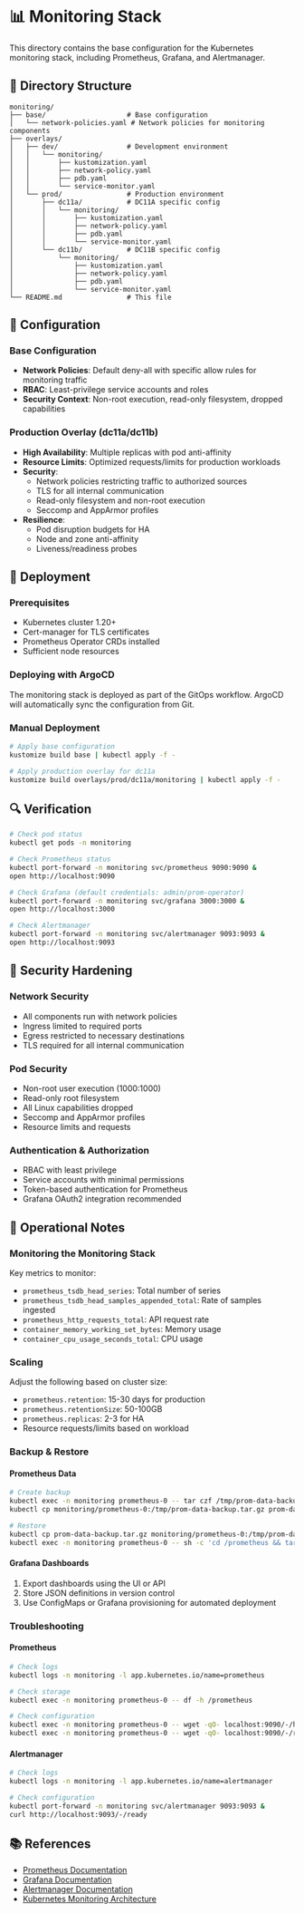 # 📊 Monitoring Stack

This directory contains the base configuration for the Kubernetes monitoring stack, including Prometheus, Grafana, and Alertmanager.

## 📁 Directory Structure

```
monitoring/
├── base/                    # Base configuration
│   └── network-policies.yaml # Network policies for monitoring components
├── overlays/
│   ├── dev/                 # Development environment
│   │   └── monitoring/
│   │       ├── kustomization.yaml
│   │       ├── network-policy.yaml
│   │       ├── pdb.yaml
│   │       └── service-monitor.yaml
│   └── prod/                # Production environment
│       ├── dc11a/           # DC11A specific config
│       │   └── monitoring/
│       │       ├── kustomization.yaml
│       │       ├── network-policy.yaml
│       │       ├── pdb.yaml
│       │       └── service-monitor.yaml
│       └── dc11b/           # DC11B specific config
│           └── monitoring/
│               ├── kustomization.yaml
│               ├── network-policy.yaml
│               ├── pdb.yaml
│               └── service-monitor.yaml
└── README.md                # This file
```

## 🔧 Configuration

### Base Configuration

- **Network Policies**: Default deny-all with specific allow rules for monitoring traffic
- **RBAC**: Least-privilege service accounts and roles
- **Security Context**: Non-root execution, read-only filesystem, dropped capabilities

### Production Overlay (dc11a/dc11b)

- **High Availability**: Multiple replicas with pod anti-affinity
- **Resource Limits**: Optimized requests/limits for production workloads
- **Security**:
  - Network policies restricting traffic to authorized sources
  - TLS for all internal communication
  - Read-only filesystem and non-root execution
  - Seccomp and AppArmor profiles
- **Resilience**:
  - Pod disruption budgets for HA
  - Node and zone anti-affinity
  - Liveness/readiness probes

## 🚀 Deployment

### Prerequisites

- Kubernetes cluster 1.20+
- Cert-manager for TLS certificates
- Prometheus Operator CRDs installed
- Sufficient node resources

### Deploying with ArgoCD

The monitoring stack is deployed as part of the GitOps workflow. ArgoCD will automatically sync the configuration from Git.

### Manual Deployment

```bash
# Apply base configuration
kustomize build base | kubectl apply -f -

# Apply production overlay for dc11a
kustomize build overlays/prod/dc11a/monitoring | kubectl apply -f -
```

## 🔍 Verification

```bash
# Check pod status
kubectl get pods -n monitoring

# Check Prometheus status
kubectl port-forward -n monitoring svc/prometheus 9090:9090 &
open http://localhost:9090

# Check Grafana (default credentials: admin/prom-operator)
kubectl port-forward -n monitoring svc/grafana 3000:3000 &
open http://localhost:3000

# Check Alertmanager
kubectl port-forward -n monitoring svc/alertmanager 9093:9093 &
open http://localhost:9093
```

## 🔐 Security Hardening

### Network Security
- All components run with network policies
- Ingress limited to required ports
- Egress restricted to necessary destinations
- TLS required for all internal communication

### Pod Security
- Non-root user execution (1000:1000)
- Read-only root filesystem
- All Linux capabilities dropped
- Seccomp and AppArmor profiles
- Resource limits and requests

### Authentication & Authorization
- RBAC with least privilege
- Service accounts with minimal permissions
- Token-based authentication for Prometheus
- Grafana OAuth2 integration recommended

## 📝 Operational Notes

### Monitoring the Monitoring Stack

Key metrics to monitor:
- `prometheus_tsdb_head_series`: Total number of series
- `prometheus_tsdb_head_samples_appended_total`: Rate of samples ingested
- `prometheus_http_requests_total`: API request rate
- `container_memory_working_set_bytes`: Memory usage
- `container_cpu_usage_seconds_total`: CPU usage

### Scaling

Adjust the following based on cluster size:
- `prometheus.retention`: 15-30 days for production
- `prometheus.retentionSize`: 50-100GB
- `prometheus.replicas`: 2-3 for HA
- Resource requests/limits based on workload

### Backup & Restore

#### Prometheus Data

```bash
# Create backup
kubectl exec -n monitoring prometheus-0 -- tar czf /tmp/prom-data-backup.tar.gz -C /prometheus .
kubectl cp monitoring/prometheus-0:/tmp/prom-data-backup.tar.gz prom-data-backup.tar.gz

# Restore
kubectl cp prom-data-backup.tar.gz monitoring/prometheus-0:/tmp/prom-data-backup.tar.gz
kubectl exec -n monitoring prometheus-0 -- sh -c 'cd /prometheus && tar xzf /tmp/prom-data-backup.tar.gz'
```

#### Grafana Dashboards

1. Export dashboards using the UI or API
2. Store JSON definitions in version control
3. Use ConfigMaps or Grafana provisioning for automated deployment

### Troubleshooting

#### Prometheus

```bash
# Check logs
kubectl logs -n monitoring -l app.kubernetes.io/name=prometheus

# Check storage
kubectl exec -n monitoring prometheus-0 -- df -h /prometheus

# Check configuration
kubectl exec -n monitoring prometheus-0 -- wget -qO- localhost:9090/-/healthy
kubectl exec -n monitoring prometheus-0 -- wget -qO- localhost:9090/-/ready
```

#### Alertmanager

```bash
# Check logs
kubectl logs -n monitoring -l app.kubernetes.io/name=alertmanager

# Check configuration
kubectl port-forward -n monitoring svc/alertmanager 9093:9093 &
curl http://localhost:9093/-/ready
```

## 📚 References

- [Prometheus Documentation](https://prometheus.io/docs/)
- [Grafana Documentation](https://grafana.com/docs/)
- [Alertmanager Documentation](https://prometheus.io/docs/alerting/latest/alertmanager/)
- [Kubernetes Monitoring Architecture](https://kubernetes.io/docs/concepts/cluster-administration/monitoring/)
